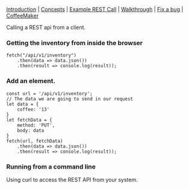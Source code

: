 [Introduction](README.md) | [Concepts](Concepts.md) |  [Example REST Call](Examples.md) | [Walkthrough]() | [Fix a bug]() | [CoffeeMaker]()

Calling a REST api from a client.

### Getting the inventory from inside the browser

```
fetch("/api/v1/inventory")
    .then(data => data.json())
    .then(result => console.log(result));
```

### Add an element.

```
const url = '/api/v1/inventory';
// The data we are going to send in our request
let data = {
    coffee: '13'
}
let fetchData = { 
    method: 'PUT', 
    body: data
}
fetch(url, fetchData)
    .then(data => data.json())
    .then(result => console.log(result));
```


### Running from a command line

Using curl to access the REST API from your system.


